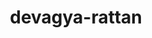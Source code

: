 ---
title: devagya-rattan
github: https://github.com/devagya-rattan
mode: dark
transition: 1.1s
score: 87.5
archetype:
- Minimalistic
- Editor’s Choice
---